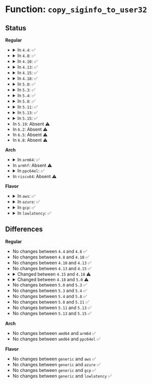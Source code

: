# Function: <code>copy_siginfo_to_user32</code>

## Status
<b>Regular</b>
<ul>
<li>
<details>
<summary>In <code>4.4</code>: ✅</summary>

```c
int copy_siginfo_to_user32(compat_siginfo_t *to, const siginfo_t *from);
```

**Collision:** Unique Global

**Inline:** No

**Transformation:** False

**Instances:**

```
In arch/x86/kernel/signal_compat.c (ffffffff8102ee70)
Location: arch/x86/kernel/signal_compat.c:4
Inline: False
Direct callers:
  - arch/x86/kernel/signal.c:do_signal
  - arch/x86/ia32/ia32_signal.c:ia32_setup_rt_frame
  - kernel/ptrace.c:ptrace_peek_siginfo
  - kernel/ptrace.c:compat_ptrace_request
  - kernel/compat.c:C_SYSC_rt_sigtimedwait
  - kernel/compat.c:C_SYSC_waitid
```
**Symbols:**

```
ffffffff8102ee70-ffffffff8102ef6a: copy_siginfo_to_user32 (STB_GLOBAL)
```
</details>
</li>
<li>
<details>
<summary>In <code>4.8</code>: ✅</summary>

```c
int copy_siginfo_to_user32(compat_siginfo_t *to, const siginfo_t *from);
```

**Collision:** Unique Global

**Inline:** No

**Transformation:** False

**Instances:**

```
In arch/x86/kernel/signal_compat.c (ffffffff8102dec0)
Location: arch/x86/kernel/signal_compat.c:95
Inline: False
Direct callers:
  - arch/x86/kernel/signal.c:do_signal
  - arch/x86/ia32/ia32_signal.c:ia32_setup_rt_frame
  - kernel/ptrace.c:compat_ptrace_request
  - kernel/ptrace.c:ptrace_peek_siginfo
  - kernel/compat.c:C_SYSC_rt_sigtimedwait
  - kernel/compat.c:C_SYSC_waitid
```
**Symbols:**

```
ffffffff8102dec0-ffffffff8102e023: copy_siginfo_to_user32 (STB_GLOBAL)
```
</details>
</li>
<li>
<details>
<summary>In <code>4.10</code>: ✅</summary>

```c
int copy_siginfo_to_user32(compat_siginfo_t *to, const siginfo_t *from);
```

**Collision:** Unique Global

**Inline:** No

**Transformation:** False

**Instances:**

```
In arch/x86/kernel/signal_compat.c (ffffffff8102def0)
Location: arch/x86/kernel/signal_compat.c:203
Inline: False
Direct callers:
  - kernel/ptrace.c:compat_ptrace_request
  - kernel/ptrace.c:ptrace_peek_siginfo
  - kernel/compat.c:C_SYSC_rt_sigtimedwait
  - kernel/compat.c:C_SYSC_waitid
```
**Symbols:**

```
ffffffff8102def0-ffffffff8102df1b: copy_siginfo_to_user32 (STB_GLOBAL)
```
</details>
</li>
<li>
<details>
<summary>In <code>4.13</code>: ✅</summary>

```c
int copy_siginfo_to_user32(compat_siginfo_t *to, const siginfo_t *from);
```

**Collision:** Unique Global

**Inline:** No

**Transformation:** False

**Instances:**

```
In arch/x86/kernel/signal_compat.c (ffffffff8102c160)
Location: arch/x86/kernel/signal_compat.c:203
Inline: False
Direct callers:
  - kernel/ptrace.c:compat_ptrace_request
  - kernel/ptrace.c:ptrace_peek_siginfo
  - kernel/signal.c:C_SYSC_rt_sigtimedwait
```
**Symbols:**

```
ffffffff8102c160-ffffffff8102c18b: copy_siginfo_to_user32 (STB_GLOBAL)
```
</details>
</li>
<li>
<details>
<summary>In <code>4.15</code>: ✅</summary>

```c
int copy_siginfo_to_user32(compat_siginfo_t *to, const siginfo_t *from);
```

**Collision:** Unique Global

**Inline:** No

**Transformation:** False

**Instances:**

```
In arch/x86/kernel/signal_compat.c (ffffffff8102ced0)
Location: arch/x86/kernel/signal_compat.c:201
Inline: False
Direct callers:
  - kernel/ptrace.c:compat_ptrace_request
  - kernel/ptrace.c:ptrace_peek_siginfo
  - kernel/signal.c:C_SYSC_rt_sigtimedwait
```
**Symbols:**

```
ffffffff8102ced0-ffffffff8102cefb: copy_siginfo_to_user32 (STB_GLOBAL)
```
</details>
</li>
<li>
<details>
<summary>In <code>4.18</code>: ✅</summary>

```c
int copy_siginfo_to_user32(struct compat_siginfo *to, const struct siginfo *from);
```

**Collision:** Unique Global

**Inline:** No

**Transformation:** False

**Instances:**

```
In kernel/signal.c (ffffffff810a1dc0)
Location: kernel/signal.c:2860
Inline: False
Direct callers:
  - kernel/ptrace.c:compat_ptrace_request
  - kernel/ptrace.c:ptrace_peek_siginfo
  - kernel/signal.c:__do_compat_sys_rt_sigtimedwait
```
**Symbols:**

```
ffffffff810a1dc0-ffffffff810a1deb: copy_siginfo_to_user32 (STB_GLOBAL)
```
</details>
</li>
<li>
<details>
<summary>In <code>5.0</code>: ✅</summary>

```c
int copy_siginfo_to_user32(struct compat_siginfo *to, const struct kernel_siginfo *from);
```

**Collision:** Unique Global

**Inline:** No

**Transformation:** False

**Instances:**

```
In kernel/signal.c (ffffffff810aaa00)
Location: kernel/signal.c:3104
Inline: False
Direct callers:
  - kernel/ptrace.c:compat_ptrace_request
  - kernel/ptrace.c:ptrace_peek_siginfo
  - kernel/signal.c:__x32_compat_sys_rt_sigtimedwait
  - kernel/signal.c:__ia32_compat_sys_rt_sigtimedwait
  - kernel/signal.c:__x32_compat_sys_rt_sigtimedwait_time64
  - kernel/signal.c:__ia32_compat_sys_rt_sigtimedwait_time64
```
**Symbols:**

```
ffffffff810aaa00-ffffffff810aaa2b: copy_siginfo_to_user32 (STB_GLOBAL)
```
</details>
</li>
<li>
<details>
<summary>In <code>5.3</code>: ✅</summary>

```c
int copy_siginfo_to_user32(struct compat_siginfo *to, const struct kernel_siginfo *from);
```

**Collision:** Unique Global

**Inline:** No

**Transformation:** False

**Instances:**

```
In kernel/signal.c (ffffffff810afa90)
Location: kernel/signal.c:3233
Inline: False
Direct callers:
  - kernel/ptrace.c:compat_ptrace_request
  - kernel/ptrace.c:ptrace_peek_siginfo
  - kernel/signal.c:__x32_compat_sys_rt_sigtimedwait_time32
  - kernel/signal.c:__ia32_compat_sys_rt_sigtimedwait_time32
  - kernel/signal.c:__x32_compat_sys_rt_sigtimedwait_time64
  - kernel/signal.c:__ia32_compat_sys_rt_sigtimedwait_time64
```
**Symbols:**

```
ffffffff810afa90-ffffffff810afabb: copy_siginfo_to_user32 (STB_GLOBAL)
```
</details>
</li>
<li>
<details>
<summary>In <code>5.4</code>: ✅</summary>

```c
int copy_siginfo_to_user32(struct compat_siginfo *to, const struct kernel_siginfo *from);
```

**Collision:** Unique Global

**Inline:** No

**Transformation:** False

**Instances:**

```
In kernel/signal.c (ffffffff810b60b0)
Location: kernel/signal.c:3238
Inline: False
Direct callers:
  - kernel/ptrace.c:compat_ptrace_request
  - kernel/ptrace.c:ptrace_peek_siginfo
  - kernel/signal.c:__x32_compat_sys_rt_sigtimedwait_time32
  - kernel/signal.c:__ia32_compat_sys_rt_sigtimedwait_time32
  - kernel/signal.c:__x32_compat_sys_rt_sigtimedwait_time64
  - kernel/signal.c:__ia32_compat_sys_rt_sigtimedwait_time64
```
**Symbols:**

```
ffffffff810b60b0-ffffffff810b60db: copy_siginfo_to_user32 (STB_GLOBAL)
```
</details>
</li>
<li>
<details>
<summary>In <code>5.8</code>: ✅</summary>

```c
int copy_siginfo_to_user32(struct compat_siginfo *to, const struct kernel_siginfo *from);
```

**Collision:** Unique Global

**Inline:** No

**Transformation:** False

**Instances:**

```
In arch/x86/kernel/signal.c (ffffffff81033be0)
Location: arch/x86/kernel/signal.c:531
Inline: False
Direct callers:
  - kernel/ptrace.c:compat_ptrace_request
  - kernel/ptrace.c:ptrace_peek_siginfo
  - kernel/signal.c:__x32_compat_sys_rt_sigtimedwait_time32
  - kernel/signal.c:__ia32_compat_sys_rt_sigtimedwait_time32
  - kernel/signal.c:__x32_compat_sys_rt_sigtimedwait_time64
  - kernel/signal.c:__ia32_compat_sys_rt_sigtimedwait_time64
```
**Symbols:**

```
ffffffff81033be0-ffffffff81033c0d: copy_siginfo_to_user32 (STB_GLOBAL)
```
</details>
</li>
<li>
<details>
<summary>In <code>5.11</code>: ✅</summary>

```c
int copy_siginfo_to_user32(struct compat_siginfo *to, const struct kernel_siginfo *from);
```

**Collision:** Unique Global

**Inline:** No

**Transformation:** False

**Instances:**

```
In arch/x86/kernel/signal.c (ffffffff81034650)
Location: arch/x86/kernel/signal.c:532
Inline: False
Direct callers:
  - kernel/ptrace.c:compat_ptrace_request
  - kernel/ptrace.c:ptrace_peek_siginfo
  - kernel/signal.c:__x32_compat_sys_rt_sigtimedwait_time32
  - kernel/signal.c:__ia32_compat_sys_rt_sigtimedwait_time32
  - kernel/signal.c:__x32_compat_sys_rt_sigtimedwait_time64
  - kernel/signal.c:__ia32_compat_sys_rt_sigtimedwait_time64
```
**Symbols:**

```
ffffffff81034650-ffffffff8103467d: copy_siginfo_to_user32 (STB_GLOBAL)
```
</details>
</li>
<li>
<details>
<summary>In <code>5.13</code>: ✅</summary>

```c
int copy_siginfo_to_user32(struct compat_siginfo *to, const struct kernel_siginfo *from);
```

**Collision:** Unique Global

**Inline:** No

**Transformation:** False

**Instances:**

```
In arch/x86/kernel/signal.c (ffffffff810361e0)
Location: arch/x86/kernel/signal.c:548
Inline: False
Direct callers:
  - kernel/ptrace.c:compat_ptrace_request
  - kernel/ptrace.c:ptrace_peek_siginfo
  - kernel/signal.c:__x32_compat_sys_rt_sigtimedwait_time32
  - kernel/signal.c:__ia32_compat_sys_rt_sigtimedwait_time32
  - kernel/signal.c:__x32_compat_sys_rt_sigtimedwait_time64
  - kernel/signal.c:__ia32_compat_sys_rt_sigtimedwait_time64
```
**Symbols:**

```
ffffffff810361e0-ffffffff8103620d: copy_siginfo_to_user32 (STB_GLOBAL)
```
</details>
</li>
<li>
<details>
<summary>In <code>5.15</code>: ✅</summary>

```c
int copy_siginfo_to_user32(struct compat_siginfo *to, const struct kernel_siginfo *from);
```

**Collision:** Unique Global

**Inline:** No

**Transformation:** False

**Instances:**

```
In arch/x86/kernel/signal.c (ffffffff8103b460)
Location: arch/x86/kernel/signal.c:553
Inline: False
Direct callers:
  - kernel/ptrace.c:compat_ptrace_request
  - kernel/ptrace.c:ptrace_peek_siginfo
  - kernel/signal.c:__x64_compat_sys_rt_sigtimedwait_time32
  - kernel/signal.c:__ia32_compat_sys_rt_sigtimedwait_time32
  - kernel/signal.c:__x64_compat_sys_rt_sigtimedwait_time64
  - kernel/signal.c:__ia32_compat_sys_rt_sigtimedwait_time64
```
**Symbols:**

```
ffffffff8103b460-ffffffff8103b48d: copy_siginfo_to_user32 (STB_GLOBAL)
```
</details>
</li>
<li>
In <code>5.19</code>: Absent ⚠️
</li>
<li>
In <code>6.2</code>: Absent ⚠️
</li>
<li>
In <code>6.5</code>: Absent ⚠️
</li>
<li>
In <code>6.8</code>: Absent ⚠️
</li>
</ul>
<b>Arch</b>
<ul>
<li>
<details>
<summary>In <code>arm64</code>: ✅</summary>

```c
int copy_siginfo_to_user32(struct compat_siginfo *to, const struct kernel_siginfo *from);
```

**Collision:** Unique Global

**Inline:** No

**Transformation:** False

**Instances:**

```
In kernel/signal.c (ffff800010112238)
Location: kernel/signal.c:3238
Inline: False
Direct callers:
  - arch/arm64/kernel/signal32.c:compat_setup_rt_frame
  - kernel/ptrace.c:compat_ptrace_request
  - kernel/ptrace.c:ptrace_peek_siginfo
  - kernel/signal.c:__arm64_compat_sys_rt_sigtimedwait_time32
  - kernel/signal.c:__arm64_compat_sys_rt_sigtimedwait_time64
```
**Symbols:**

```
ffff800010112238-ffff800010112480: copy_siginfo_to_user32 (STB_GLOBAL)
```
</details>
</li>
<li>
In <code>armhf</code>: Absent ⚠️
</li>
<li>
<details>
<summary>In <code>ppc64el</code>: ✅</summary>

```c
int copy_siginfo_to_user32(struct compat_siginfo *to, const struct kernel_siginfo *from);
```

**Collision:** Unique Global

**Inline:** No

**Transformation:** False

**Instances:**

```
In kernel/signal.c (c000000000159cf0)
Location: kernel/signal.c:3238
Inline: False
Direct callers:
  - arch/powerpc/kernel/signal_32.c:handle_rt_signal32
  - kernel/ptrace.c:compat_ptrace_request
  - kernel/ptrace.c:ptrace_peek_siginfo
  - kernel/signal.c:__se_compat_sys_rt_sigtimedwait_time32
  - kernel/signal.c:__se_compat_sys_rt_sigtimedwait_time64
```
**Symbols:**

```
c000000000159cf0-c000000000159ef4: copy_siginfo_to_user32 (STB_GLOBAL)
```
</details>
</li>
<li>
In <code>riscv64</code>: Absent ⚠️
</li>
</ul>
<b>Flavor</b>
<ul>
<li>
<details>
<summary>In <code>aws</code>: ✅</summary>

```c
int copy_siginfo_to_user32(struct compat_siginfo *to, const struct kernel_siginfo *from);
```

**Collision:** Unique Global

**Inline:** No

**Transformation:** False

**Instances:**

```
In kernel/signal.c (ffffffff810b0420)
Location: kernel/signal.c:3238
Inline: False
Direct callers:
  - kernel/ptrace.c:compat_ptrace_request
  - kernel/ptrace.c:ptrace_peek_siginfo
  - kernel/signal.c:__x32_compat_sys_rt_sigtimedwait_time32
  - kernel/signal.c:__ia32_compat_sys_rt_sigtimedwait_time32
  - kernel/signal.c:__x32_compat_sys_rt_sigtimedwait_time64
  - kernel/signal.c:__ia32_compat_sys_rt_sigtimedwait_time64
```
**Symbols:**

```
ffffffff810b0420-ffffffff810b044b: copy_siginfo_to_user32 (STB_GLOBAL)
```
</details>
</li>
<li>
<details>
<summary>In <code>azure</code>: ✅</summary>

```c
int copy_siginfo_to_user32(struct compat_siginfo *to, const struct kernel_siginfo *from);
```

**Collision:** Unique Global

**Inline:** No

**Transformation:** False

**Instances:**

```
In kernel/signal.c (ffffffff8109ed40)
Location: kernel/signal.c:3238
Inline: False
Direct callers:
  - kernel/ptrace.c:compat_ptrace_request
  - kernel/ptrace.c:ptrace_peek_siginfo
  - kernel/signal.c:__x32_compat_sys_rt_sigtimedwait_time32
  - kernel/signal.c:__ia32_compat_sys_rt_sigtimedwait_time32
  - kernel/signal.c:__x32_compat_sys_rt_sigtimedwait_time64
  - kernel/signal.c:__ia32_compat_sys_rt_sigtimedwait_time64
```
**Symbols:**

```
ffffffff8109ed40-ffffffff8109ed6b: copy_siginfo_to_user32 (STB_GLOBAL)
```
</details>
</li>
<li>
<details>
<summary>In <code>gcp</code>: ✅</summary>

```c
int copy_siginfo_to_user32(struct compat_siginfo *to, const struct kernel_siginfo *from);
```

**Collision:** Unique Global

**Inline:** No

**Transformation:** False

**Instances:**

```
In kernel/signal.c (ffffffff810af980)
Location: kernel/signal.c:3238
Inline: False
Direct callers:
  - kernel/ptrace.c:compat_ptrace_request
  - kernel/ptrace.c:ptrace_peek_siginfo
  - kernel/signal.c:__x32_compat_sys_rt_sigtimedwait_time32
  - kernel/signal.c:__ia32_compat_sys_rt_sigtimedwait_time32
  - kernel/signal.c:__x32_compat_sys_rt_sigtimedwait_time64
  - kernel/signal.c:__ia32_compat_sys_rt_sigtimedwait_time64
```
**Symbols:**

```
ffffffff810af980-ffffffff810af9ab: copy_siginfo_to_user32 (STB_GLOBAL)
```
</details>
</li>
<li>
<details>
<summary>In <code>lowlatency</code>: ✅</summary>

```c
int copy_siginfo_to_user32(struct compat_siginfo *to, const struct kernel_siginfo *from);
```

**Collision:** Unique Global

**Inline:** No

**Transformation:** False

**Instances:**

```
In kernel/signal.c (ffffffff810b7c50)
Location: kernel/signal.c:3238
Inline: False
Direct callers:
  - kernel/ptrace.c:compat_ptrace_request
  - kernel/ptrace.c:ptrace_peek_siginfo
  - kernel/signal.c:__x32_compat_sys_rt_sigtimedwait_time32
  - kernel/signal.c:__ia32_compat_sys_rt_sigtimedwait_time32
  - kernel/signal.c:__x32_compat_sys_rt_sigtimedwait_time64
  - kernel/signal.c:__ia32_compat_sys_rt_sigtimedwait_time64
```
**Symbols:**

```
ffffffff810b7c50-ffffffff810b7c7b: copy_siginfo_to_user32 (STB_GLOBAL)
```
</details>
</li>
</ul>

## Differences
<b>Regular</b>
<ul>
<li>
No changes between <code>4.4</code> and <code>4.8</code> ✅
</li>
<li>
No changes between <code>4.8</code> and <code>4.10</code> ✅
</li>
<li>
No changes between <code>4.10</code> and <code>4.13</code> ✅
</li>
<li>
No changes between <code>4.13</code> and <code>4.15</code> ✅
</li>
<li>
<details>
<summary>Changed between <code>4.15</code> and <code>4.18</code> ⚠️</summary>
<ul>
<li>
<b>Param type changed. </b>
<code>compat_siginfo_t *to</code> ➡️ <code>struct compat_siginfo *to</code>
</li>
<li>
<b>Param type changed. </b>
<code>const siginfo_t *from</code> ➡️ <code>const struct siginfo *from</code>
</li>
</ul>
</details>
</li>
<li>
<details>
<summary>Changed between <code>4.18</code> and <code>5.0</code> ⚠️</summary>
<ul>
<li>
<b>Param type changed. </b>
<code>const struct siginfo *from</code> ➡️ <code>const struct kernel_siginfo *from</code>
</li>
</ul>
</details>
</li>
<li>
No changes between <code>5.0</code> and <code>5.3</code> ✅
</li>
<li>
No changes between <code>5.3</code> and <code>5.4</code> ✅
</li>
<li>
No changes between <code>5.4</code> and <code>5.8</code> ✅
</li>
<li>
No changes between <code>5.8</code> and <code>5.11</code> ✅
</li>
<li>
No changes between <code>5.11</code> and <code>5.13</code> ✅
</li>
<li>
No changes between <code>5.13</code> and <code>5.15</code> ✅
</li>
</ul>
<b>Arch</b>
<ul>
<li>
No changes between <code>amd64</code> and <code>arm64</code> ✅
</li>
<li>
No changes between <code>amd64</code> and <code>ppc64el</code> ✅
</li>
</ul>
<b>Flavor</b>
<ul>
<li>
No changes between <code>generic</code> and <code>aws</code> ✅
</li>
<li>
No changes between <code>generic</code> and <code>azure</code> ✅
</li>
<li>
No changes between <code>generic</code> and <code>gcp</code> ✅
</li>
<li>
No changes between <code>generic</code> and <code>lowlatency</code> ✅
</li>
</ul>
